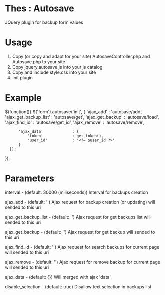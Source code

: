 Thes : Autosave
==================

JQuery plugin for backup form values

Usage
=================
1. Copy (or copy and adapt for your site) AutosaveController.php and Autosave.php to your site
2. Copy jquery.autosave.js into your js catalog
3. Copy and include style.css into your site
4. Init plugin

Example
=================
  $(function(){
      $('form').autosave('init', {
          'ajax_add'              : 'autosave/add',
          'ajax_get_backup_list'  : 'autosave/get',
          'ajax_get_backup'       : 'autosave/load',
          'ajax_find_id'          : 'autosave/get_id',
          'ajax_remove'           : 'autosave/remove',
  
          'ajax_data'             : {
              'token'             : get_token(),
              'user_id'           : '<?= $user_id ?>'
          }
      });
  });

Parameters
=================
interval                - (default: 30000 (miliseconds))
                        Interval for backups creation

ajax_add                - (default: '')
                        Ajax request for backup creation (or updating) will sended to this uri

ajax_get_backup_list    - (default: '')
                        Ajax request for get backups list will sended to this uri
                        
ajax_get_backup         - (default: '')
                        Ajax request for get backup will sended to this uri

ajax_find_id            - (default: '')
                        Ajax request for search backups for current page will sended to this uri

ajax_remove             - (default: '')
                        Ajax request for remove backup for current page will sended to this uri

ajax_data               - (default: {})
                        Will merged with ajax 'data'

disable_selection       - (default: true)
                        Disallow text selection in backups list
